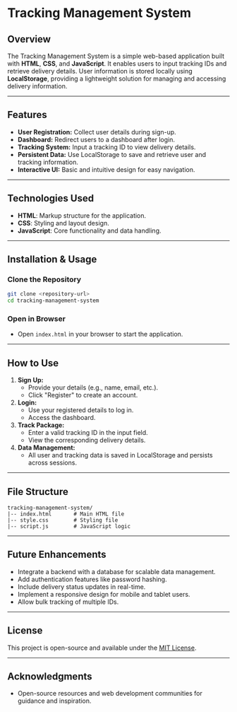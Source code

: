 # Tracking Management System

## Overview

The Tracking Management System is a simple web-based application built with **HTML**, **CSS**, and **JavaScript**. It enables users to input tracking IDs and retrieve delivery details. User information is stored locally using **LocalStorage**, providing a lightweight solution for managing and accessing delivery information.

---

## Features

- **User Registration:** Collect user details during sign-up.
- **Dashboard:** Redirect users to a dashboard after login.
- **Tracking System:** Input a tracking ID to view delivery details.
- **Persistent Data:** Use LocalStorage to save and retrieve user and tracking information.
- **Interactive UI:** Basic and intuitive design for easy navigation.

---

## Technologies Used

- **HTML**: Markup structure for the application.
- **CSS**: Styling and layout design.
- **JavaScript**: Core functionality and data handling.

---

## Installation & Usage

### Clone the Repository

```bash
git clone <repository-url>
cd tracking-management-system
```

### Open in Browser

- Open `index.html` in your browser to start the application.

---

## How to Use

1. **Sign Up:**
   - Provide your details (e.g., name, email, etc.).
   - Click "Register" to create an account.
2. **Login:**
   - Use your registered details to log in.
   - Access the dashboard.
3. **Track Package:**
   - Enter a valid tracking ID in the input field.
   - View the corresponding delivery details.
4. **Data Management:**
   - All user and tracking data is saved in LocalStorage and persists across sessions.

---

## File Structure

```
tracking-management-system/
|-- index.html       # Main HTML file
|-- style.css        # Styling file
|-- script.js        # JavaScript logic
```

---

## Future Enhancements

- Integrate a backend with a database for scalable data management.
- Add authentication features like password hashing.
- Include delivery status updates in real-time.
- Implement a responsive design for mobile and tablet users.
- Allow bulk tracking of multiple IDs.

---

## License

This project is open-source and available under the [MIT License](LICENSE).

---

## Acknowledgments

- Open-source resources and web development communities for guidance and inspiration.
